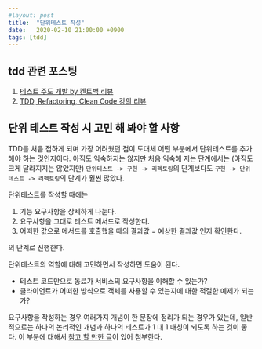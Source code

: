 ```yaml
---
#layout: post
title:  "단위테스트 작성"
date:   2020-02-10 21:00:00 +0900
tags: [tdd]
---
```


## tdd 관련 포스팅

1. [테스트 주도 개발 by 켄트백 리뷰](https://naheenosaur.github.io/review/book/test-driven-development)  
2. [TDD, Refactoring, Clean Code 강의 리뷰](https://naheenosaur.github.io//review/study/TDD-Refactoring-CleanCode)  

## 단위 테스트 작성 시 고민 해 봐야 할 사항

TDD를 처음 접하게 되며 가장 어려웠던 점이 도대체 어떤 부분에서 단위테스트를 추가해야 하는 것인지이다. 
아직도 익숙하지는 않지만 처음 익숙해 지는 단계에서는 (아직도 크게 달라지지는 않았지만) 
`단위테스트 -> 구현 -> 리펙토링`의 단계보다도 `구현 -> 단위테스트 -> 리펙토링`의 단계가 훨씬 많았다.

단위테스트를 작성할 때에는

1. 기능 요구사항을 상세하게 나눈다.
2. 요구사항을 그대로 테스트 메서드로 작성한다.
3. 어떠한 값으로 메서드를 호출했을 때의 결과값 = 예상한 결과값 인지 확인한다.

의 단계로 진행한다.

단위테스트의 역할에 대해 고민하면서 작성하면 도움이 된다.

- 테스트 코드만으로 동료가 서비스의 요구사항을 이해할 수 있는가?
- 클라이언트가 어떠한 방식으로 객체를 사용할 수 있는지에 대한 적절한 예제가 되는가?


요구사항을 작성하는 경우 여러가지 개념이 한 문장에 정리가 되는 경우가 있는데, 
일반적으로는 하나의 논리적인 개념과 하나의 테스트가 1 대 1 매칭이 되도록 하는 것이 좋다. 
이 부분에 대해서 [참고 할 만한 글](https://softwareengineering.stackexchange.com/questions/7823/is-it-ok-to-have-multiple-asserts-in-a-single-unit-test)이 있어 첨부한다.
